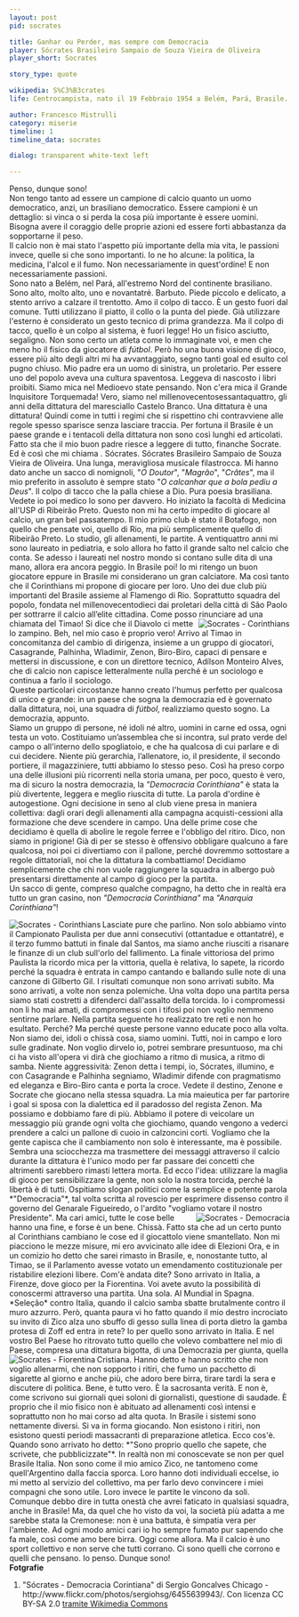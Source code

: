 ```yaml
---
layout: post
pid: socrates

title: Ganhar ou Perder, mas sempre com Democracia
player: Sócrates Brasileiro Sampaio de Souza Vieira de Oliveira
player_short: Socrates

story_type: quote

wikipedia: S%C3%B3crates
life: Centrocampista, nato il 19 Febbraio 1954 a Belém, Pará, Brasile. Morto il 4 Dicembre 2011 a São Paulo, Brasile

author: Francesco Mistrulli
category: miserie
timeline: 1
timeline_data: socrates

dialog: transparent white-text left

---
```

Penso, dunque sono!  
Non tengo tanto ad essere un campione di calcio quanto un uomo democratico, anzi, un brasiliano democratico.<!--more--> Essere campioni è un dettaglio: si vinca o si perda la cosa più importante è essere uomini. Bisogna avere il coraggio delle proprie azioni ed essere forti abbastanza da sopportarne il peso.  
Il calcio non è mai stato l'aspetto più importante della mia vita, le passioni invece, quelle si che sono importanti. Io ne ho alcune: la politica, la medicina, l'alcol e il fumo. Non necessariamente in quest'ordine! E non necessariamente passioni.  
Sono nato a Belém, nel Pará, all'estremo Nord del continente brasiliano. Sono alto, molto alto, uno e novantatré. Barbuto. Piede piccolo e delicato, a stento arrivo a calzare il trentotto. Amo il colpo di tacco. È un gesto fuori dal comune. Tutti utilizzano il piatto, il collo o la punta del piede. Già utilizzare l'esterno è considerato un gesto tecnico di prima grandezza. Ma il colpo di tacco, quello è un colpo al sistema, è fuori legge! Ho un fisico asciutto, segaligno. Non sono certo un atleta come lo immaginate voi, e men che meno ho il fisico da giocatore di *fútbol*. Però ho una buona visione di gioco, essere più alto degli altri mi ha avvantaggiato, segno tanti goal ed esulto col pugno chiuso.
Mio padre era un uomo di sinistra, un proletario. Per essere uno del popolo aveva una cultura spaventosa. Leggeva di nascosto i libri proibiti. Siamo mica nel Medioevo state pensando. Non c'era mica il Grande Inquisitore Torquemada! Vero, siamo nel millenovecentosessantaquattro, gli anni della dittatura del maresciallo Castelo Branco. Una dittatura è una dittatura! Quindi come in tutti i regimi che si rispettino chi contravviene alle regole spesso sparisce senza lasciare traccia. Per fortuna il Brasile è un paese grande e i tentacoli della dittatura non sono così lunghi ed articolati. Fatto sta che il mio buon padre riesce a leggere di tutto, finanche Socrate. Ed è così che mi chiama . Sócrates. Sócrates Brasileiro Sampaio de Souza Vieira de Oliveira. Una lunga, meravigliosa musicale filastrocca. 
Mi hanno dato anche un sacco di nomignoli, "*O Doutor*", "*Magrão*", "*Crâtes*", ma il mio preferito in assoluto è sempre stato "*O calcanhar que a bola pediu a Deus*". Il colpo di tacco che la palla chiese a Dio. Pura poesia brasiliana.  
Vedete io poi medico lo sono per davvero. Ho iniziato la facoltà di Medicina all'USP di Ribeirão Preto. Questo non mi ha certo impedito di giocare al calcio, un gran bel passatempo. Il mio primo club è stato il Botafogo, non quello che pensate voi, quello di Rio, ma più semplicemente quello di Ribeirão Preto. Lo studio, gli allenamenti, le partite. A ventiquattro anni mi sono laureato in pediatria, e solo allora ho fatto il grande salto nel calcio che conta. Se adesso i laureati nel nostro mondo si contano sulle dita di una mano, allora era ancora peggio. In Brasile poi! 
Io mi ritengo un buon giocatore eppure in Brasile mi considerano un gran calciatore. Ma così tanto che il Corinthians mi propone di giocare per loro. Uno dei due club più importanti del Brasile assieme al Flamengo di Rio. Soprattutto squadra del popolo, fondata nel millenovecentodieci dai proletari della città di São Paolo per sottrarre il calcio all’elite cittadina. Come posso rinunciare ad una chiamata del Timao!
<img class="responsive-img border w50 margin-1em" src="{{site.baseurl}}/assets/pics/{{page.pid}}/SocratesCorinthians.jpg" alt="Socrates - Corinthians" align="right">
Si dice che il Diavolo ci mette lo zampino. Beh, nel mio caso è proprio vero! Arrivo al Timao in concomitanza del cambio di dirigenza, insieme a un gruppo di giocatori, Casagrande, Palhinha, Wladimir, Zenon, Biro-Biro, capaci di pensare e mettersi in discussione, e con un direttore tecnico, Adílson Monteiro Alves, che di calcio non capisce letteralmente nulla perché è un sociologo e continua a farlo il sociologo.  
Queste particolari circostanze hanno creato l'humus perfetto per qualcosa di unico e grande: in un paese che sogna la democrazia ed è governato dalla dittatura, noi, una squadra di *fútbol*, realizziamo questo sogno. La democrazia, appunto.  
Siamo un gruppo di persone, né idoli né altro, uomini in carne ed ossa, ogni testa un voto. Costituiamo un’assemblea che si incontra, sul prato verde del campo o all'interno dello spogliatoio, e che ha qualcosa di cui parlare e di cui decidere. Niente più gerarchia, l’allenatore, io, il presidente, il secondo portiere, il magazziniere, tutti abbiamo lo stesso peso. Così ha preso corpo una delle illusioni più ricorrenti nella storia umana, per poco, questo è vero, ma di sicuro la nostra democrazia, la *"Democracia Corinthiana"* è stata la più divertente, leggera e meglio riuscita di tutte. 
La parola d'ordine è autogestione. Ogni decisione in seno al club viene presa in maniera collettiva: dagli orari degli allenamenti alla campagna acquisti-cessioni alla formazione che deve scendere in campo. Una delle prime cose che decidiamo è quella di abolire le regole ferree e l'obbligo del ritiro. Dico, non siamo in prigione! Già di per se stesso è offensivo obbligare qualcuno a fare qualcosa, noi poi ci divertiamo con il pallone, perché dovremmo sottostare a regole dittatoriali, noi che la dittatura la combattiamo! Decidiamo semplicemente che chi non vuole raggiungere la squadra in albergo può presentarsi direttamente al campo di gioco per la partita.   
Un sacco di gente, compreso qualche compagno, ha detto che in realtà era tutto un gran casino, non *"Democracia Corinthiana"* ma *"Anarquia Corinthiana"*!  

<img class="responsive-img border w60 margin-1em" src="{{site.baseurl}}/assets/pics/{{page.pid}}/socrates-punho-fechado-gazeta-press.jpg" alt="Socrates - Corinthians" align="left">
Lasciate pure che parlino. Non solo abbiamo vinto il Campionato Paulista per due anni consecutivi (ottantadue e ottantatré), e il terzo fummo battuti in finale dal Santos, ma siamo anche riusciti a risanare le finanze di un club sull'orlo del fallimento. La finale vittoriosa del primo Paulista la ricordo mica per la vittoria, quella è relativa, lo sapete, la ricordo perché la squadra è entrata in campo cantando e ballando sulle note di una canzone di Gilberto Gil.  
I risultati comunque non sono arrivati subito. Ma sono arrivati, a volte non senza polemiche. Una volta dopo una partita persa siamo stati costretti a difenderci dall'assalto della torcida. Io i compromessi non li ho mai amati, di compromessi con i tifosi poi non voglio nemmeno sentirne parlare. Nella partita seguente ho realizzato tre reti e non ho esultato. Perché? Ma perché queste persone vanno educate poco alla volta. Non siamo dei, idoli o chissà cosa, siamo uomini. Tutti, noi in campo e loro sulle gradinate.  
Non voglio dirvelo io, potrei sembrare presuntuoso, ma chi ci ha visto all'opera vi dirà che giochiamo a ritmo di musica, a ritmo di samba. Niente aggressività: Zenon detta i tempi, io, Sócrates, illumino, e con Casagrande e Palhinha segniamo, Wladimir difende con pragmatismo ed eleganza e Biro-Biro canta e porta la croce. Vedete il destino, Zenone e Socrate che giocano nella stessa squadra. La mia maieutica per far partorire i goal si sposa con la dialettica ed il paradosso del regista Zenon.  
Ma possiamo e dobbiamo fare di più. Abbiamo il potere di veicolare un messaggio più grande ogni volta che giochiamo, quando vengono a vederci prendere a calci un pallone di cuoio in calzoncini corti. Vogliamo che la gente capisca che il cambiamento non solo è interessante, ma è possibile. Sembra una sciocchezza ma trasmettere dei messaggi attraverso il calcio durante la dittatura è l'unico modo per far passare dei concetti che altrimenti sarebbero rimasti lettera morta. Ed ecco l'idea: utilizzare la maglia di gioco per sensibilizzare la gente, non solo la nostra torcida, perché la libertà è di tutti. Ospitiamo slogan politici come la semplice e potente parola *"Democracia"*, tal volta scritta al rovescio per esprimere dissenso contro il governo del Genarale Figueiredo, o l'ardito "vogliamo votare il nostro Presidente".  
 <img class="responsive-img border w60 margin-1em" src="{{site.baseurl}}/assets/pics/{{page.pid}}/socrates-democracia-corinthians.jpg" alt="Socrates - Democracia" align="right">
Ma cari amici, tutte le cose belle hanno una fine, e forse è un bene. Chissà. Fatto sta che ad un certo punto al Corinthians cambiano le cose ed il giocattolo viene smantellato. Non mi piacciono le mezze misure, mi ero avvicinato alle idee di Elezioni Ora, e in un comizio ho detto che sarei rimasto in Brasile, e, nonostante tutto, al Timao, se il Parlamento avesse votato un emendamento costituzionale per ristabilire elezioni libere.  
Com'è andata dite? Sono arrivato in Italia, a Firenze, dove gioco per la Fiorentina.
Voi avete avuto la possibilità di conoscermi attraverso una partita. Una sola. Al Mundial in Spagna. *Seleção* contro Italia, quando il calcio samba sbatte brutalmente contro il muro azzurro. Però, quanta paura vi ho fatto quando il mio destro incrociato su invito di Zico alza uno sbuffo di gesso sulla linea di porta dietro la gamba protesa di Zoff ed entra in rete?  
Io per quello sono arrivato in Italia. E nel vostro Bel Paese ho ritrovato tutto quello che volevo combattere nel mio di Paese, compresa una dittatura bigotta, di una Democrazia per giunta, quella Cristiana.  
<img class="responsive-img border w60 margin-1em" src="{{site.baseurl}}/assets/pics/{{page.pid}}/socrates-fiorentina.jpg" alt="Socrates - Fiorentina" align="left">
Hanno detto e hanno scritto che non voglio allenarmi, che non sopporto i ritiri, che fumo un pacchetto di sigarette al giorno e anche più, che adoro bere birra, tirare tardi la sera e discutere di politica. Bene, è tutto vero. È la sacrosanta verità.  
E non è, come scrivono sui giornali quei soloni di giornalisti, questione di saudade. È proprio che il mio fisico non è abituato ad allenamenti così intensi e soprattutto non ho mai corso ad alta quota. In Brasile i sistemi sono nettamente diversi. Si va in forma giocando. Non esistono i ritiri, non esistono questi periodi massacranti di preparazione atletica. Ecco cos'è. Quando sono arrivato ho detto: *"Sono proprio quello che sapete, che scrivete, che pubblicizzate"*. In realtà non mi conoscevate se non per quel Brasile Italia.  
Non sono come il mio amico Zico, ne tantomeno come quell'Argentino dalla faccia sporca. Loro hanno doti individuali eccelse, io mi metto al servizio del collettivo, ma per farlo devo convincere i miei compagni che sono utile. Loro invece le partite le vincono da soli.   
Comunque debbo dire in tutta onestà che avrei faticato in qualsiasi squadra, anche in Brasile! Ma, da quel che ho visto da voi, la società più adatta a me sarebbe stata la Cremonese: non è una battuta, è simpatia vera per l'ambiente.  
Ad ogni modo amici cari io ho sempre fumato pur sapendo che fa male, così come amo bere birra. Oggi come allora. Ma il calcio è uno sport collettivo e non serve che tutti corrano. Ci sono quelli che corrono e quelli che pensano.  
Io penso. Dunque sono!

<div class="post-disclaimer">
    <b>Fotgrafie</b><br/>
    <ol>
      <li>"Sócrates - Democracia Corintiana" di Sergio Goncalves Chicago - http://www.flickr.com/photos/sergiohsg/6455639943/. Con licenza CC BY-SA 2.0 <a href="http://commons.wikimedia.org/wiki/File:S%C3%B3crates_-_Democracia_Corintiana.jpg#mediaviewer/File:S%C3%B3crates_-_Democracia_Corintiana.jpg">tramite Wikimedia Commons</a></li>
    </ol>
</div>


<script>


    var socrates=[
                    {
                        type:"birth",
                        category:"event",
                        timestamps:[new Date(1961,4-1,23)],
                        text:{
                            body:"Il 23 Aprile 1961, nasce a Luhansk, Ucraina (URSS), Oleksandr Anatoliyovych Zavarov",
                            link:null
                        }
                    },
                    {
                        type:"club",
                        category:"range",
                        timestamps:[1968,1977],
                        team:"Zorya Luhansk",
                        text:{
                            body:"Inizia la sua carriera nelle giovanili del Zorya Luhansk, sua citt&agrave; natale.",
                            link:null
                        }
                    },
                    {
                        type:"club",
                        category:"range",
                        timestamps:[1977,1980],
                        team:"Zorya Luhansk",
                        text:{
                            body:"Dal 1977 al 1989 gioca nelle file del <b>Zorya Luhansk</b>, giocando 23 volte e segnando 7 goal",
                            link:null
                        }
                    },
                    {
                        type:"club",
                        category:"range",
                        timestamps:[1980,1982],
                        team:"SKA Rostov",
                        text:{
                            body:"Dal 1980 al 1981 gioca nello <b>SKA Rostov</b>, giocando 64 volte e segnando 13 reti",
                            link:null
                        }
                    },
                    {
                        type:"club",
                        category:"range",
                        timestamps:[1982,1983],
                        team:"Zorya Luhansk",
                        text:{
                            body:"Nel 1982 torna nel <b>Zorya Luhansk</b>, giocando 30 volte e segnando 10 goal",
                            link:null
                        }
                    },
                    {
                        type:"club",
                        category:"range",
                        timestamps:[1983,1988],
                        team:"Dinamo Kiev",
                        text:{
                            body:"Dal 1983 al 1988 gioca nelle file della <b>Dinamo Kiev</b>, collezionando 136 presenze e segnando 36 goal.<br/><br/>Nella Dinamo Kiev vince la Coppa delle Coppe, segnando nella finale.",
                            link:null
                        }
                    },
                    {
                        type:"club",
                        category:"range",
                        timestamps:[1988,1990],
                        team:"Juventus",
                        text:{
                            body:"Nel 1988 il grande palcoscenico: arriva alla <b>Juventus<b/> per sostituire Michel Platini. Costato 7 miliardi di lire, entra nella storia come primo giocatore sovietico a giocare nel campionato italiano. Resta in Italia per due stagioni, giocando 60 partite e segnando solo 7 reti.<br/<br/>Con la Juventus vince una Coppa Italia e una Coppa UEFA.",
                            link:null
                        }
                    },
                    {
                        type:"club",
                        category:"range",
                        timestamps:[1990,1995],
                        team:"Nancy",
                        text:{
                            body:"Dal 1990 al 1995 si trasferisce in Francia dove gioca per il Nancy. Giocan 133 volte e segna 23 goal.",
                            link:null
                        }
                    },
                    {
                        type:"club",
                        category:"range",
                        timestamps:[1995,1998],
                        team:"Saint-Dizier",
                        text:{
                            body:"Dal 1977 al 2003 gioca nel <b>Saint Dizier</b>, dove occupa il ruolo di giocatore-allenatore. Segna 17 volte.",
                            link:null
                        }
                    },
                    {
                        type:"trainer",
                        category:"range",
                        timestamps:[1998,2003],
                        team:"Saint-Dizier",
                        text:{
                            body:"Dal 1977 al 2003 gioca nel <b>Saint Dizier</b>, dove occupa il ruolo di giocatore-allenatore. Segna 17 volte."
                        }
                    },
                    {
                        type:"trainer",
                        category:"range",
                        timestamps:[2003,2004],
                        team:"FC Wil",
                        text:{
                            body:"Nel 2003 diventa quasi-allenatore del FC Wil, non avendo ancora il tesserino UEFA per allenatori."
                        }
                    },
                    {
                        type:"trainer",
                        category:"range",
                        timestamps:[2004,2005],
                        team:"FC Astana 1964",
                        text:{
                            body:"Nel 2004 allena la squadra ucraina FC Astana 1964.",
                            link:"http://en.wikipedia.org/wiki/Mexico_women%27s_national_football_team"
                        }
                    },
                    {
                        type:"trainer",
                        category:"range",
                        timestamps:[2005,2006],
                        team:"FC Metalist Kharkiv",
                        text:{
                            body:"Nel 2005 &egrave; l'allenatore del FC Metalist Kharkiv."
                        }
                    },
                    {
                        type:"trainer",
                        category:"range",
                        timestamps:[2006,2011],
                        team:"FC Arsenal Kyiv",
                        text:{
                            body:"Prende il ruolo di allenatore nel FC Arsenal Kyiv."
                        }
                    },
                    {
                        type:"trainer",
                        category:"range",
                        timestamps:[2012],
                        team:"Ucraina",
                        text:{
                            body:"Dal 2012 entra nel giro della nazionale ucraina come assistente."
                        }
                    },
                    {
                        type:"national",
                        timestamps:[1985,1991],
                        team:"Mexico",
                        apps:41,
                        goals:0
                    },
                    {
                        type:"uefa",
                        category:"event",
                        timestamps:[new Date(1988,6-1,10),new Date(1988,6-1,25)],
                        team:"Euro 1988",
                        text:{
                            body:"Partecipa al Campionato Europeo del 1988 in Germani Ovest con la nazionale sovietica.<br/><br/>L'URSS raggiunge il secondo posto, perdendo la finale contro l'Olanda per 0-2."
                        }
                    },
                    {
                        type:"worldcup",
                        category:"event",
                        timestamps:[new Date(1986,6-1,10),new Date(1986,6-1,25)],
                        team:"Mexico 1986",
                        text:{
                            body:"Partecipa ai Campionati Mondiali del 1986 in Messico con la selezione dell'Unione Sovietica.<br/><br/>Nello stesso anno viene eletto miglior giocatore dell'Unione Sovietica del 1986."
                        }
                    },
                    {
                        type:"worldcup",
                        category:"event",
                        timestamps:[new Date(1990,6-1,10),new Date(1990,6-1,25)],
                        team:"Italia 1990",
                        text:{
                            body:"Partecipa ai Campionati Mondiali del 1990 in Italia con la selezione dell'Unione Sovietica."
                        }
                    },
                    {
                        type:"history",
                        category:"event",
                        timestamps:[new Date(1989,11-1,9)],
                        text:{
                            
                            body:"9 Novembre 1989, cade il Muro di Berlino.<br/><br/>Il muro divise in due la città di Berlino per 28 anni, dal 13 agosto del 1961 fino al 9 novembre 1989, giorno in cui il governo tedesco-orientale decretò l'apertura delle frontiere con la repubblica federale.",
                            link:"http://it.wikipedia.org/wiki/Muro_di_Berlino"
                        }
                    },
                    {
                        type:"history",
                        category:"event",
                        timestamps:[new Date(1992,12-1,26)],
                        text:{
                            
                            body:"26 Dicembre 1992, si scioglie ufficialmente l'Unione Sovietica.<br/><br/>Nell'agosto 1991 (fra il 19 e il 21), l'Unione Sovietica si dissolse dopo un fallito colpo di Stato, tentato da alcuni elementi dei vertici militari e dello Stato, che osteggiavano la direzione verso cui Gorbačëv stava guidando la nazione e il nuovo patto federativo delle repubbliche sovietiche che doveva essere siglato dopo poche settimane.",
                            link:"http://it.wikipedia.org/wiki/Muro_di_Berlino"
                        }
                    }
                ];
</script>
